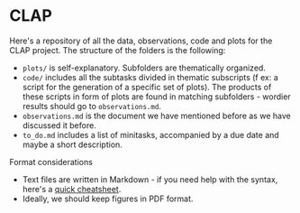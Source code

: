 # CLAP
Here's a repository of all the data, observations, code and plots for the CLAP project. 
The structure of the folders is the following:
- `plots/` is self-explanatory. Subfolders are thematically organized.
- `code/` includes all the subtasks divided in thematic subscripts (f ex: a script for the generation of a specific set of plots). The products of these scripts in form of plots are found in matching subfolders - wordier results should go to `observations.md`.
- `observations.md` is the document we have mentioned before as we have discussed it before.
- `to_do.md` includes a list of minitasks, accompanied by a due date and maybe a short description.


 Format considerations
- Text files are written in Markdown - if you need help with the syntax, here's a [quick cheatsheet](https://www.markdownguide.org/basic-syntax/).
- Ideally, we should keep figures in PDF format.
